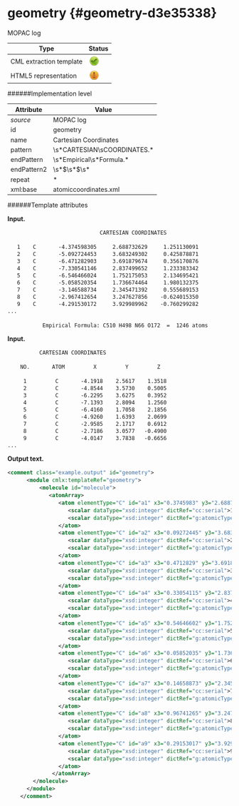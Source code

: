 # geometry {#geometry-d3e35338}

MOPAC log

| Type                                                                                                                                                | Status                                                                                                                                              |
|----|----|
| CML extraction template                                                                                                                             | ![](/imgs/Total.png)                                                                                                                                |
| HTML5 representation                                                                                                                                | ![](/imgs/Partial.png)                                                                                                                              |

######Implementation level

| Attribute                                                                                                                                           | Value                                                                                                                                               |
|----|----|
| *source*                                                                                                                                            | MOPAC log                                                                                                                                           |
| id                                                                                                                                                  | geometry                                                                                                                                            |
| name                                                                                                                                                | Cartesian Coordinates                                                                                                                               |
| pattern                                                                                                                                             | \\s\*CARTESIAN\\sCOORDINATES.\*                                                                                                                     |
| endPattern                                                                                                                                          | \\s\*Empirical\\s\*Formula.\*                                                                                                                       |
| endPattern2                                                                                                                                         | \\s\*\$\\s\*\$\\s\*                                                                                                                                 |
| repeat                                                                                                                                              | \*                                                                                                                                                  |
| xml:base                                                                                                                                            | atomiccoordinates.xml                                                                                                                               |

######Template attributes

**Input.**

                                 CARTESIAN COORDINATES

       1    C       -4.374598305     2.688732629     1.251130091
       2    C       -5.092724453     3.683249302     0.425878871
       3    C       -6.471282903     3.691879674     0.356170876
       4    C       -7.330541146     2.837499652     1.233383342
       5    C       -6.546466024     1.752175053     2.134695421
       6    C       -5.058520354     1.736674464     1.980132375
       7    C       -3.146588734     2.345471392     0.555689153
       8    C       -2.967412654     3.247627856    -0.624015350
       9    C       -4.291530172     3.929989962    -0.760299282
    ...

               Empirical Formula: C510 H498 N66 O172  =  1246 atoms
        

**Input.**

              CARTESIAN COORDINATES 

        NO.       ATOM         X         Y         Z

         1         C       -4.1918    2.5617    1.3518
         2         C       -4.8544    3.5730    0.5005
         3         C       -6.2295    3.6275    0.3952
         4         C       -7.1393    2.8094    1.2560
         5         C       -6.4160    1.7058    2.1856
         6         C       -4.9260    1.6393    2.0699
         7         C       -2.9585    2.1717    0.6912
         8         C       -2.7186    3.0577   -0.4900
         9         C       -4.0147    3.7838   -0.6656
    ...


        

**Output text.**

```xml
<comment class="example.output" id="geometry">
      <module cmlx:templateRef="geometry">
          <molecule id="molecule">
             <atomArray>
                <atom elementType="C" id="a1" x3="0.3745983" y3="2.68873263" z3="1.25113009">
                   <scalar dataType="xsd:integer" dictRef="cc:serial">1</scalar>
                   <scalar dataType="xsd:integer" dictRef="g:atomicType">-4</scalar>
                </atom>
                <atom elementType="C" id="a2" x3="0.09272445" y3="3.6832493" z3="0.42587887">
                   <scalar dataType="xsd:integer" dictRef="cc:serial">2</scalar>
                   <scalar dataType="xsd:integer" dictRef="g:atomicType">-5</scalar>
                </atom>
                <atom elementType="C" id="a3" x3="0.4712829" y3="3.69187967" z3="0.35617088">
                   <scalar dataType="xsd:integer" dictRef="cc:serial">3</scalar>
                   <scalar dataType="xsd:integer" dictRef="g:atomicType">-6</scalar>
                </atom>
                <atom elementType="C" id="a4" x3="0.33054115" y3="2.83749965" z3="1.23338334">
                   <scalar dataType="xsd:integer" dictRef="cc:serial">4</scalar>
                   <scalar dataType="xsd:integer" dictRef="g:atomicType">-7</scalar>
                </atom>
                <atom elementType="C" id="a5" x3="0.54646602" y3="1.75217505" z3="2.13469542">
                   <scalar dataType="xsd:integer" dictRef="cc:serial">5</scalar>
                   <scalar dataType="xsd:integer" dictRef="g:atomicType">-6</scalar>
                </atom>
                <atom elementType="C" id="a6" x3="0.05852035" y3="1.73667446" z3="1.98013238">
                   <scalar dataType="xsd:integer" dictRef="cc:serial">6</scalar>
                   <scalar dataType="xsd:integer" dictRef="g:atomicType">-5</scalar>
                </atom>
                <atom elementType="C" id="a7" x3="0.14658873" y3="2.34547139" z3="0.55568915">
                   <scalar dataType="xsd:integer" dictRef="cc:serial">7</scalar>
                   <scalar dataType="xsd:integer" dictRef="g:atomicType">-3</scalar>
                </atom>
                <atom elementType="C" id="a8" x3="0.96741265" y3="3.24762786" z3="-0.62401535">
                   <scalar dataType="xsd:integer" dictRef="cc:serial">8</scalar>
                   <scalar dataType="xsd:integer" dictRef="g:atomicType">-2</scalar>
                </atom>
                <atom elementType="C" id="a9" x3="0.29153017" y3="3.92998996" z3="-0.76029928">
                   <scalar dataType="xsd:integer" dictRef="cc:serial">9</scalar>
                   <scalar dataType="xsd:integer" dictRef="g:atomicType">-4</scalar>
                </atom>
              </atomArray>
        </molecule>     
      </module>
    </comment>
```
